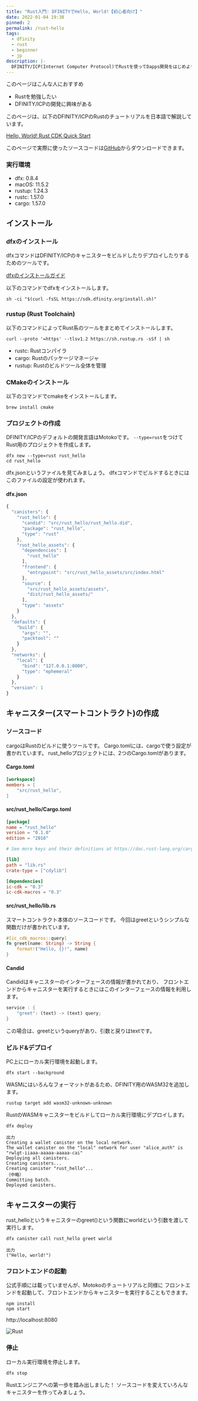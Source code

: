 ```yaml
---
title: "Rust入門: DFINITYでHello, World!【初心者向け】"
date: 2022-01-04 19:38
pinned: 2
permalink: /rust-hello
tags:
  - dfinity
  - rust
  - beginner
  - jp
description: |-
  DFINITY/ICP(Internet Computer Protocol)でRustを使ってDapps開発をはじめよう！
---
```


このページはこんな人におすすめ

* Rustを勉強したい
* DFINITY/ICPの開発に興味がある

このページは、以下のDFINITY/ICPのRustのチュートリアルを日本語で解説しています。

[Hello, World! Rust CDK Quick Start](https://smartcontracts.org/docs/rust-guide/rust-quickstart.html)

このページで実際に使ったソースコードは[GitHub](https://github.com/smacon-dev/rust-tutorial/tree/main/rust_hello)からダウンロードできます。

### 実行環境
* dfx: 0.8.4
* macOS: 11.5.2
* rustup: 1.24.3
* rustc: 1.57.0
* cargo: 1.57.0

## インストール
### dfxのインストール
dfxコマンドはDFINITY/ICPのキャニスターをビルドしたりデプロイしたりするためのツールです。

[dfxのインストールガイド](https://smartcontracts.org/docs/developers-guide/install-upgrade-remove.html)

以下のコマンドでdfxをインストールします。
```
sh -ci "$(curl -fsSL https://sdk.dfinity.org/install.sh)"
```
### rustup (Rust Toolchain)
以下のコマンドによってRust系のツールをまとめてインストールします。
```
curl --proto '=https' --tlsv1.2 https://sh.rustup.rs -sSf | sh
```

* rustc: Rustコンパイラ
* cargo: Rustのパッケージマネージャ
* rustup: Rustのビルドツール全体を管理

### CMakeのインストール
以下のコマンドでcmakeをインストールします。
```
brew install cmake
```

### プロジェクトの作成
DFINITY/ICPのデフォルトの開発言語はMotokoです。
`--type=rust`をつけてRust用のプロジェクトを作成します。
```
dfx new --type=rust rust_hello
cd rust_hello
```
dfx.jsonというファイルを見てみましょう。
dfxコマンドでビルドするときにはこのファイルの設定が使われます。
#### dfx.json
```js
{
  "canisters": {
    "rust_hello": {
      "candid": "src/rust_hello/rust_hello.did",
      "package": "rust_hello",
      "type": "rust"
    },
    "rust_hello_assets": {
      "dependencies": [
        "rust_hello"
      ],
      "frontend": {
        "entrypoint": "src/rust_hello_assets/src/index.html"
      },
      "source": [
        "src/rust_hello_assets/assets",
        "dist/rust_hello_assets/"
      ],
      "type": "assets"
    }
  },
  "defaults": {
    "build": {
      "args": "",
      "packtool": ""
    }
  },
  "networks": {
    "local": {
      "bind": "127.0.0.1:8000",
      "type": "ephemeral"
    }
  },
  "version": 1
}
```

## キャニスター(スマートコントラクト)の作成
### ソースコード
cargoはRustのビルドに使うツールです。
Cargo.tomlには、cargoで使う設定が書かれています。
rust_helloプロジェクトには、2つのCargo.tomlがあります。
#### Cargo.toml
```toml
[workspace]
members = [
    "src/rust_hello",
]
```
#### src/rust_hello/Cargo.toml
```toml
[package]
name = "rust_hello"
version = "0.1.0"
edition = "2018"

# See more keys and their definitions at https://doc.rust-lang.org/cargo/reference/manifest.html

[lib]
path = "lib.rs"
crate-type = ["cdylib"]

[dependencies]
ic-cdk = "0.3"
ic-cdk-macros = "0.3"
```
#### src/rust_hello/lib.rs
スマートコントラクト本体のソースコードです。
今回はgreetというシンプルな関数だけが書かれています。
```rust
#[ic_cdk_macros::query]
fn greet(name: String) -> String {
    format!("Hello, {}!", name)
}
```

#### Candid
Candidはキャニスターのインターフェースの情報が書かれており、
フロントエンドからキャニスターを実行するときにはこのインターフェースの情報を利用します。
```rust
service : {
    "greet": (text) -> (text) query;
}
```
この場合は、greetというqueryがあり、引数と戻りはtextです。

### ビルド&デプロイ
PC上にローカル実行環境を起動します。
```
dfx start --background
```

WASMにはいろんなフォーマットがあるため、DFINITY用のWASM32を追加します。
```
rustup target add wasm32-unknown-unknown
```

RustのWASMキャニスターをビルドしてローカル実行環境にデプロイします。
```
dfx deploy
```

```
出力
Creating a wallet canister on the local network.
The wallet canister on the "local" network for user "alice_auth" is "rwlgt-iiaaa-aaaaa-aaaaa-cai"
Deploying all canisters.
Creating canisters...
Creating canister "rust_hello"...
（中略）
Committing batch.
Deployed canisters.
```

## キャニスターの実行
rust_helloというキャニスターのgreet()という関数にworldという引数を渡して実行します。
```
dfx canister call rust_hello greet world
```

```
出力
("Hello, world!")
```

### フロントエンドの起動
公式手順には載っていませんが、Motokoのチュートリアルと同様に
フロントエンドを起動して、フロントエンドからキャニスターを実行することもできます。
```
npm install
npm start
```
http://localhost:8080

![Rust](/media/rust-hello/1.png)

### 停止
ローカル実行環境を停止します。
```
dfx stop
```

Rustエンジニアへの第一歩を踏み出しました！
ソースコードを変えていろんなキャニスターを作ってみましょう。
